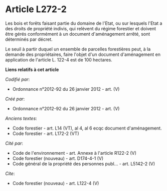# Article L272-2

Les bois et forêts faisant partie du domaine de l'Etat, ou sur lesquels l'Etat a des droits de propriété indivis, qui
relèvent du régime forestier et doivent être gérés conformément à un document d'aménagement arrêté, sont déterminés par
décret.

Le seuil à partir duquel un ensemble de parcelles forestières peut, à la demande des propriétaires, faire l'objet d'un
document d'aménagement en application de l'article L. 122-4 est de 100 hectares.

**Liens relatifs à cet article**

_Codifié par_:

  - Ordonnance n°2012-92 du 26 janvier 2012 - art. (V)

_Créé par_:

  - Ordonnance n°2012-92 du 26 janvier 2012 - art. (V)

_Anciens textes_:

  - Code forestier - art. L14 (VT), al 4, al 6 ecqc document d'aménagement.
  - Code forestier - art. L172-2 (VT)

_Cité par_:

  - Code de l'environnement - art. Annexe à l'article R122-2 (V)
  - Code forestier (nouveau) - art. D174-4-1 (V)
  - Code général de la propriété des personnes publ... - art. L5142-2 (V)

_Cite_:

  - Code forestier (nouveau) - art. L122-4 (V)
